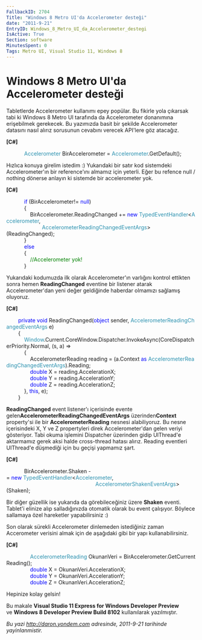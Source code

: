 ```yaml
---
FallbackID: 2704
Title: "Windows 8 Metro UI'da Accelerometer desteği"
date: "2011-9-21"
EntryID: Windows_8_Metro_UI_da_Accelerometer_destegi
IsActive: True
Section: software
MinutesSpent: 0
Tags: Metro UI, Visual Studio 11, Windows 8
---
```

# Windows 8 Metro UI'da Accelerometer desteği
Tabletlerde Accelerometer kullanımı epey popülar. Bu fikirle yola
çıkarsak tabi ki Windows 8 Metro UI tarafında da Accelerometer
donanımına erişebilmek gerekecek. Bu yazımızda basit bir şekilde
Accelerometer datasını nasıl alırız sorusunun cevabını verecek API'lere
göz atacağız.

**[C\#]**

            <span
style="color: #2b91af;">Accelerometer</span> BirAccelerometer = <span
style="color: #2b91af;">Accelerometer</span>.GetDefault();

Hızlıca konuya girelim istedim :) Yukarıdaki bir satır kod sistemdeki
Accelerometer'ın bir reference'ını almamız için yeterli. Eğer bu refence
null / nothing dönerse anlayın ki sistemde bir accelerometer yok.

**[C\#]**

            <span
style="color: blue;">if</span> (BirAccelerometer!= <span
style="color: blue;">null</span>)\
            {\
                BirAccelerometer.ReadingChanged += <span
style="color: blue;">new</span> <span
style="color: #2b91af;">TypedEventHandler</span>\<<span
style="color: #2b91af;">Accelerometer</span>, <span
style="color: #2b91af;">\
                       
AccelerometerReadingChangedEventArgs</span>\>(ReadingChanged);\
            }\
            <span style="color: blue;">else</span>\
            {\
                <span style="color: green;">//Accelerometer yok!</span>\
            }

Yukarıdaki kodumuzda ilk olarak Accelerometer'ın varlığını kontrol
ettikten sonra hemen **ReadingChanged** eventine bir listener atarak
Accelerometer'dan yeni değer geldiğinde haberdar olmamızı sağlamış
oluyoruz.

**[C\#]**

        <span style="color:blue;">private</span> <span
style="color:blue;">void</span> ReadingChanged(<span
style="color:blue;">object</span> sender, <span
style="color:#2b91af;">AccelerometerReadingChangedEventArgs</span> e)\
        {\
            <span
style="color:#2b91af;">Window</span>.Current.CoreWindow.Dispatcher.InvokeAsync(CoreDispatcherPriority.Normal, (s, a) =\>\
            {\
                AccelerometerReading reading = (a.Context <span
style="color:blue;">as</span> <span
style="color:#2b91af;">AccelerometerReadingChangedEventArgs</span>).Reading;\
                <span
style="color:blue;">double</span> X = reading.AccelerationX;\
                <span
style="color:blue;">double</span> Y = reading.AccelerationY;\
                <span
style="color:blue;">double</span> Z = reading.AccelerationZ;\
            }, <span style="color:blue;">this</span>, e);\
        }

**ReadingChanged** event listener'ı içerisinde evente
gelen**AccelerometerReadingChangedEventArgs** üzerinden**Context**
property'si ile bir **AccelerometerReading** nesnesi alabiliyoruz. Bu
nesne içerisindeki X, Y ve Z propertyleri direk Accelerometer'dan gelen
veriyi gösteriyor. Tabi okuma işlemini Dispatcher üzerinden gidip
UIThread'e aktarmamız gerek aksi halde cross-thread hatası alırız.
Reading eventleri UIThread'e düşmediği için bu geçişi yapmamız şart.

**[C\#]**

            BirAccelerometer.Shaken -= <span
style="color:blue;">new</span> <span
style="color:#2b91af;">TypedEventHandler</span>\<<span
style="color:#2b91af;">Accelerometer</span>, <span
style="color:#2b91af;">\
                                                           
AccelerometerShakenEventArgs</span>\>(Shaken);

Bir diğer güzellik ise yukarıda da görebileceğiniz üzere **Shaken**
eventi. Tablet'i elinize alıp salladığınızda otomatik olarak bu event
çalışıyor. Böylece sallamaya özel hareketler yapabilirsiniz :)

Son olarak sürekli Accelerometer dinlemeden istediğiniz zaman
Accerometer verisini almak için de aşağıdaki gibi bir yapı
kullanabilirsiniz.

**[C\#]**

                <span
style="color:#2b91af;">AccelerometerReading</span> OkunanVeri = BirAccelerometer.GetCurrentReading();\
                <span
style="color:blue;">double</span> X = OkunanVeri.AccelerationX;\
                <span
style="color:blue;">double</span> Y = OkunanVeri.AccelerationY;\
                <span
style="color:blue;">double</span> Z = OkunanVeri.AccelerationZ;

Hepinize kolay gelsin!

Bu makale **Visual Studio 11 Express for Windows Developer Preview**\
ve **Windows 8 Developer Preview Build 8102** kullanılarak yazılmıştır.



*Bu yazi http://daron.yondem.com adresinde, 2011-9-21 tarihinde yayinlanmistir.*
